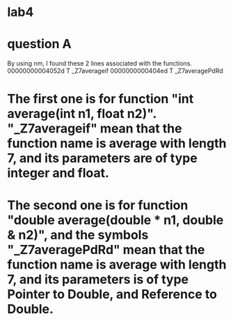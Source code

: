 # lab4
# question A
By using nm, I found these 2 lines associated with the functions.
00000000004052d T _Z7averageif
0000000000404ed T _Z7averagePdRd
# The first one is for function "int average(int n1, float n2)". "_Z7averageif" mean that the function name is average with length 7, and its parameters are of type integer and float.
# The second one is for function "double average(double * n1, double & n2)", and the symbols "_Z7averagePdRd" mean that the function name is average with length 7, and its parameters is of type Pointer to Double, and Reference to Double.
#
